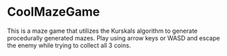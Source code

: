 # CoolMazeGame

This is a maze game that utilizes the Kurskals algorithm to generate procedurally generated mazes. Play using arrow keys or WASD and escape the enemy 
while trying to collect all 3 coins. 
